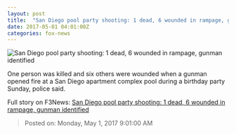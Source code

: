 ```yaml
---
layout: post
title:  "San Diego pool party shooting: 1 dead, 6 wounded in rampage, gunman identified"
date: 2017-05-01 04:01:00Z
categories: fox-news
---
```


![San Diego pool party shooting: 1 dead, 6 wounded in rampage, gunman identified](http://a57.foxnews.com/images.foxnews.com/content/fox-news/us/2017/05/01/several-people-shot-at-southern-california-apartment-complex/_jcr_content/par/featured-media/media-0.img.jpg/0/0/1493628532492.jpg?ve=1)

One person was killed and six others were wounded when a gunman opened fire at a San Diego apartment complex pool during a birthday party Sunday, police said.


Full story on F3News: [San Diego pool party shooting: 1 dead, 6 wounded in rampage, gunman identified](http://www.f3nws.com/n/zBAWZF)

> Posted on: Monday, May 1, 2017 9:01:00 AM
